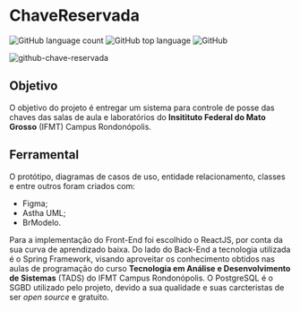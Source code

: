 # ChaveReservada

![GitHub language count](https://img.shields.io/github/languages/count/Gusttavo-Larios/controle_de_chaves?style=for-the-badge)
![GitHub top language](https://img.shields.io/github/languages/top/Gusttavo-Larios/controle_de_chaves?style=for-the-badge&color=orange)
![GitHub](https://img.shields.io/github/license/Gusttavo-Larios/controle_de_chaves?style=for-the-badge&color=green)

![github-chave-reservada](https://github.com/Gusttavo-Larios/controle_de_chaves/assets/72306241/71ccb85f-5cc7-4969-ba69-135de8ba9b5d)

## Objetivo
O objetivo do projeto é entregar um sistema para controle de posse das chaves das salas de aula e laboratórios do **Insitituto Federal do Mato Grosso** (IFMT) Campus Rondonópolis.

## Ferramental

O protótipo, diagramas de casos de uso, entidade relacionamento, classes e entre outros foram criados com:
  - Figma;
  - Astha UML;
  - BrModelo.

Para a implementação do Front-End foi escolhido o ReactJS, por conta da sua curva de aprendizado baixa. Do lado do Back-End a tecnologia utilizada é o Spring Framework, visando aproveitar os conhecimento obtidos nas aulas de programação do curso **Tecnologia em Análise e Desenvolvimento de Sistemas** (TADS) do IFMT Campus Rondonópolis. O PostgreSQL é o SGBD utilizado pelo projeto, devido a sua qualidade e suas carcteristas de ser *open source* e gratuito.
